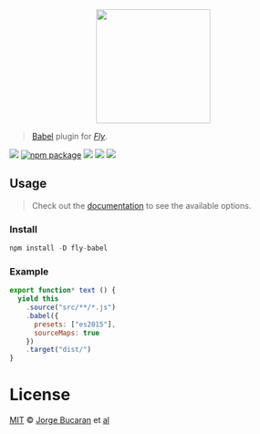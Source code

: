 <div align="center">
  <a href="http://github.com/flyjs/fly">
    <img width=200px  src="https://cloud.githubusercontent.com/assets/8317250/8733685/0be81080-2c40-11e5-98d2-c634f076ccd7.png">
  </a>
</div>

> [Babel](babeljs.io) plugin for _[Fly][fly]_.

[![][fly-badge]][fly]
[![npm package][npm-ver-link]][releases]
[![][dl-badge]][npm-pkg-link]
[![][travis-badge]][travis-link]
[![][mit-badge]][mit]

## Usage
> Check out the [documentation](https://babeljs.io/docs/usage/options/) to see the available options.

### Install

```a
npm install -D fly-babel
```

### Example

```js
export function* text () {
  yield this
    .source("src/**/*.js")
    .babel({
      presets: ["es2015"],
      sourceMaps: true
    })
    .target("dist/")
}
```

# License

[MIT][mit] © [Jorge Bucaran][author] et [al][contributors]


[mit]:          http://opensource.org/licenses/MIT
[author]:       http://about.bucaran.me
[contributors]: https://github.com/bucaran/fly-babel/graphs/contributors
[releases]:     https://github.com/bucaran/fly-babel/releases
[fly]:          https://www.github.com/flyjs/fly
[fly-badge]:    https://img.shields.io/badge/fly-JS-05B3E1.svg?style=flat-square
[mit-badge]:    https://img.shields.io/badge/license-MIT-444444.svg?style=flat-square
[npm-pkg-link]: https://www.npmjs.org/package/fly-babel
[npm-ver-link]: https://img.shields.io/npm/v/fly-babel.svg?style=flat-square
[dl-badge]:     http://img.shields.io/npm/dm/fly-babel.svg?style=flat-square
[travis-link]:  https://travis-ci.org/bucaran/fly-babel
[travis-badge]: http://img.shields.io/travis/bucaran/fly-babel.svg?style=flat-square
